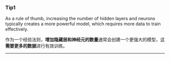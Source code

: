 ### Tip1

As a rule of thumb, increasing the number of hidden layers and neurons typically creates a more powerful model, which requires more data to train effectively.

作为一个经验法则，**增加隐藏层和神经元的数量**通常会创建一个更强大的模型，这**需要更多的数据**进行有效训练。

---

